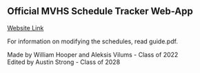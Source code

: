 ## Official MVHS Schedule Tracker Web-App
[Website Link](https://csmvhs.github.io/MVHS_Schedule_Tracker/)

For information on modifying the schedules, read guide.pdf.

Made by William Hooper and Aleksis Vilums  -  Class of 2022  
Edited by Austin Strong  -  Class of 2028
